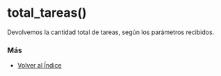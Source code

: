 # total_tareas()

Devolvemos la cantidad total de tareas, según los parámetros recibidos. 

### Más

  * [Volver al Índice](./index.md)
